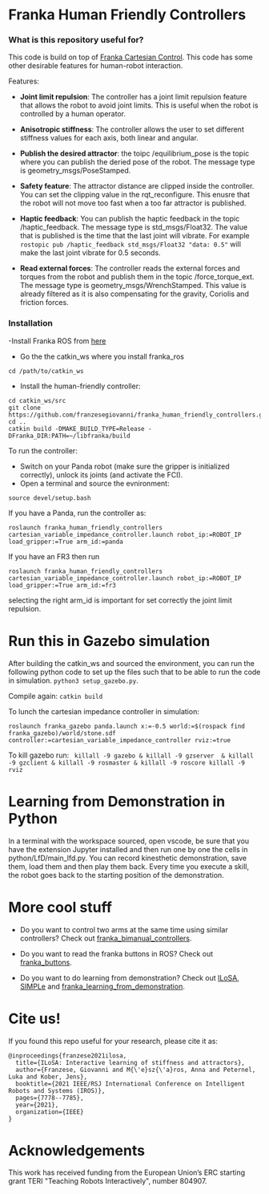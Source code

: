 # Franka Human Friendly Controllers

### What is this repository useful for? 
This code is build on top of [Franka Cartesian Control](https://github.com/frankaemika/franka_ros/blob/develop/franka_example_controllers/src/cartesian_impedance_example_controller.cpp). 
This code has some other desirable features for human-robot interaction.

Features:

- **Joint limit repulsion**: The controller has a joint limit repulsion feature that allows the robot to avoid joint limits. This is useful when the robot is controlled by a human operator.

- **Anisotropic stiffness**: The controller allows the user to set different stiffness values for each axis, both linear and angular.

- **Publish the desired attractor**: the toipc /equilibrium_pose is the topic where you can publish the deried pose of the robot. The message type is geometry_msgs/PoseStamped.

- **Safety feature**: The attractor distance are clipped inside the controller. You can set the clipping value in the rqt_reconfigure. This enusre that the robot will not move too fast when a too far attractor is published.

- **Haptic feedback**: You can publish the haptic feedback in the topic /haptic_feedback. The message type is std_msgs/Float32. The value that is published is the time that the last joint will vibrate. For example 
`
rostopic pub /haptic_feedback std_msgs/Float32 "data: 0.5"
`
will make the last joint vibrate for 0.5 seconds.
- **Read external forces**: The controller reads the external forces and torques from the robot and publish them in the topic /force_torque_ext. The message type is geometry_msgs/WrenchStamped. This value is already filtered as it is also compensating for the gravity, Coriolis and friction forces.

### Installation 
-Install Franka ROS from [here](https://frankaemika.github.io/docs/installation_linux.html)

- Go the the catkin_ws where you install franka_ros
```
cd /path/to/catkin_ws
```
- Install the human-friendly controller:

```
cd catkin_ws/src
git clone https://github.com/franzesegiovanni/franka_human_friendly_controllers.git
cd .. 
catkin build -DMAKE_BUILD_TYPE=Release -DFranka_DIR:PATH=~/libfranka/build
```

To run the controller:
- Switch on your Panda robot (make sure the gripper is initialized correctly), unlock its joints (and activate the FCI).
- Open a terminal and source the evnironment:
 ```
 source devel/setup.bash
 ```
 If you have a Panda, run the controller as:
 ```
 roslaunch franka_human_friendly_controllers cartesian_variable_impedance_controller.launch robot_ip:=ROBOT_IP load_gripper:=True arm_id:=panda
 ```

If you have an FR3 then run 

 ```
 roslaunch franka_human_friendly_controllers cartesian_variable_impedance_controller.launch robot_ip:=ROBOT_IP load_gripper:=True arm_id:=fr3
 ```

 selecting the right arm_id is important for set correctly the joint limit repulsion.

# Run this in Gazebo simulation
After building the catkin_ws and sourced the environment, you can run the following python code to set up the files such that to be able to run the code in simulation.
``` python3 setup_gazebo.py ```. 

Compile again: 
``` catkin build ```

To lunch the cartesian impedance controller in simulation: 

``` roslaunch franka_gazebo panda.launch x:=-0.5 world:=$(rospack find franka_gazebo)/world/stone.sdf controller:=cartesian_variable_impedance_controller rviz:=true ```

To kill gazebo run:
``` killall -9 gazebo & killall -9 gzserver  & killall -9 gzclient & killall -9 rosmaster & killall -9 roscore killall -9 rviz```


# Learning from Demonstration in Python

In a terminal with the workspace sourced, open vscode, be sure that you have the extension Jupyter installed and then run one by one the cells in python/LfD/main_lfd.py. You can record kinesthetic demonstration, save them, load them and then play them back. Every time you execute a skill, the robot goes back to the starting position of the demonstration.


# More cool stuff
- Do you want to control two arms at the same time using similar controllers? Check out [franka_bimanual_controllers](https://github.com/franzesegiovanni/franka_bimanual_controllers).

- Do you want to read the franka buttons in ROS? Check out [franka_buttons](https://github.com/franzesegiovanni/franka_buttons).

- Do you want to do learning from demonstration? Check out [ILoSA](https://github.com/franzesegiovanni/ILoSA), [SIMPLe](https://github.com/franzesegiovanni/SIMPLe) and [franka_learning_from_demonstration](https://github.com/platonics-delft/franka_learning_from_demonstrations).

# Cite us! 
If you found this repo useful for your research, please cite it as:

```
@inproceedings{franzese2021ilosa,
  title={ILoSA: Interactive learning of stiffness and attractors},
  author={Franzese, Giovanni and M{\'e}sz{\'a}ros, Anna and Peternel, Luka and Kober, Jens},
  booktitle={2021 IEEE/RSJ International Conference on Intelligent Robots and Systems (IROS)},
  pages={7778--7785},
  year={2021},
  organization={IEEE}
}
```
# Acknowledgements

This work has received funding from the European Union’s ERC starting grant TERI "Teaching Robots Interactively", number 804907. 